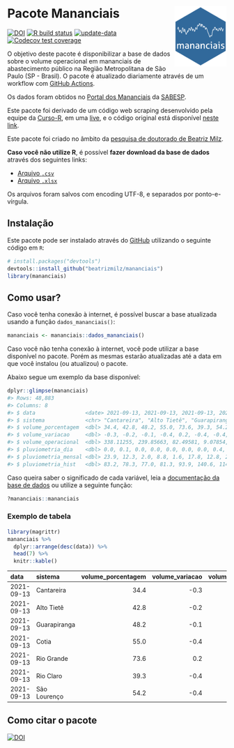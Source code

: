 
<!-- README.md is generated from README.Rmd. Please edit that file -->

# Pacote Mananciais <img src="man/figures/hexlogo.png" align="right" width = "120px"/>

<!-- badges: start -->

[![DOI](https://zenodo.org/badge/DOI/10.5281/zenodo.4733056.svg)](https://doi.org/10.5281/zenodo.4733056)
[![R build
status](https://github.com/beatrizmilz/mananciais/workflows/R-CMD-check/badge.svg)](https://github.com/beatrizmilz/mananciais/actions)
[![update-data](https://github.com/beatrizmilz/mananciais/actions/workflows/2-update_data.yaml/badge.svg)](https://github.com/beatrizmilz/mananciais/actions/workflows/2-update_data.yaml)
[![Codecov test
coverage](https://codecov.io/gh/beatrizmilz/mananciais/branch/master/graph/badge.svg)](https://codecov.io/gh/beatrizmilz/mananciais?branch=master)
<!-- badges: end -->

O objetivo deste pacote é disponibilizar a base de dados sobre o volume
operacional em mananciais de abastecimento público na Região
Metropolitana de São Paulo (SP - Brasil). O pacote é atualizado
diariamente através de um workflow com [GitHub
Actions](https://github.com/beatrizmilz/mananciais/actions).

Os dados foram obtidos no [Portal dos
Mananciais](http://mananciais.sabesp.com.br/Situacao) da
[SABESP](http://site.sabesp.com.br/site/Default.aspx).

Este pacote foi derivado de um código web scraping desenvolvido pela
equipe da [Curso-R](https://www.curso-r.com/), em uma
[live](https://youtu.be/jvZIxrMmOcQ), e o código original está
disponível [neste
link](https://github.com/curso-r/lives/blob/master/drafts/20200730_scraper_sabesp.R).

Este pacote foi criado no âmbito da [pesquisa de doutorado de Beatriz
Milz](https://beatrizmilz.github.io/tese/).

**Caso você não utilize R**, é possível **fazer download da base de
dados** através dos seguintes links:

  - [Arquivo
    `.csv`](https://github.com/beatrizmilz/mananciais/raw/master/inst/extdata/mananciais.csv)
  - [Arquivo
    `.xlsx`](https://github.com/beatrizmilz/mananciais/blob/master/inst/extdata/mananciais.xlsx?raw=true)

Os arquivos foram salvos com encoding UTF-8, e separados por
ponto-e-vírgula.

## Instalação

Este pacote pode ser instalado através do [GitHub](https://github.com/)
utilizando o seguinte código em `R`:

``` r
# install.packages("devtools")
devtools::install_github("beatrizmilz/mananciais")
library(mananciais)
```

## Como usar?

Caso você tenha conexão à internet, é possível buscar a base atualizada
usando a função `dados_mananciais()`:

``` r
mananciais <- mananciais::dados_mananciais() 
```

Caso você não tenha conexão à internet, você pode utilizar a base
disponível no pacote. Porém as mesmas estarão atualizadas até a data em
que você instalou (ou atualizou) o pacote.

Abaixo segue um exemplo da base disponível:

``` r
dplyr::glimpse(mananciais)
#> Rows: 48,883
#> Columns: 8
#> $ data                <date> 2021-09-13, 2021-09-13, 2021-09-13, 2021-09-13, 2…
#> $ sistema             <chr> "Cantareira", "Alto Tietê", "Guarapiranga", "Cotia…
#> $ volume_porcentagem  <dbl> 34.4, 42.8, 48.2, 55.0, 73.6, 39.3, 54.2, 34.7, 43…
#> $ volume_variacao     <dbl> -0.3, -0.2, -0.1, -0.4, 0.2, -0.4, -0.4, -0.2, -0.…
#> $ volume_operacional  <dbl> 338.11255, 239.85663, 82.49581, 9.07854, 82.51782,…
#> $ pluviometria_dia    <dbl> 0.0, 0.1, 0.0, 0.0, 0.0, 0.0, 0.0, 0.4, 0.0, 0.0, …
#> $ pluviometria_mensal <dbl> 23.9, 12.3, 2.0, 8.8, 1.6, 17.8, 12.8, 23.9, 12.2,…
#> $ pluviometria_hist   <dbl> 83.2, 78.3, 77.0, 81.3, 93.9, 140.6, 114.0, 83.2, …
```

Caso queira saber o significado de cada variável, leia a [documentação
da base de
dados](https://beatrizmilz.github.io/mananciais/reference/mananciais.html)
ou utilize a seguinte função:

``` r
?mananciais::mananciais
```

### Exemplo de tabela

``` r
library(magrittr)
mananciais %>% 
  dplyr::arrange(desc(data)) %>% 
  head(7) %>%
  knitr::kable()
```

| data       | sistema      | volume\_porcentagem | volume\_variacao | volume\_operacional | pluviometria\_dia | pluviometria\_mensal | pluviometria\_hist |
| :--------- | :----------- | ------------------: | ---------------: | ------------------: | ----------------: | -------------------: | -----------------: |
| 2021-09-13 | Cantareira   |                34.4 |            \-0.3 |           338.11255 |               0.0 |                 23.9 |               83.2 |
| 2021-09-13 | Alto Tietê   |                42.8 |            \-0.2 |           239.85663 |               0.1 |                 12.3 |               78.3 |
| 2021-09-13 | Guarapiranga |                48.2 |            \-0.1 |            82.49581 |               0.0 |                  2.0 |               77.0 |
| 2021-09-13 | Cotia        |                55.0 |            \-0.4 |             9.07854 |               0.0 |                  8.8 |               81.3 |
| 2021-09-13 | Rio Grande   |                73.6 |              0.2 |            82.51782 |               0.0 |                  1.6 |               93.9 |
| 2021-09-13 | Rio Claro    |                39.3 |            \-0.4 |             5.37494 |               0.0 |                 17.8 |              140.6 |
| 2021-09-13 | São Lourenço |                54.2 |            \-0.4 |            48.10776 |               0.0 |                 12.8 |              114.0 |

## Como citar o pacote

[![DOI](https://zenodo.org/badge/DOI/10.5281/zenodo.4733056.svg)](https://doi.org/10.5281/zenodo.4733056)
